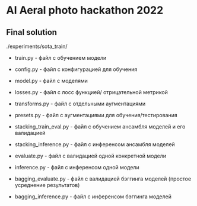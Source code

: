 # AI Aeral photo hackathon 2022

## Final solution

./experiments/sota_train/
  - train.py - файл с обучением модели
  - config.py - файл с конфигурацией для обучения
  - model.py - файл с моделями 
  - losses.py - файл с лосс функцией/ отрицательной метрикой
  - transforms.py - файл с отдельными аугментациями 
  - presets.py - файл с аугментациями для обучения/тестирования
  - stacking_train_eval.py - файл с обучением ансамбля моделей и его валидацией
  - stacking_inference.py - файл с инференсом ансамбля моделей
  
  - evaluate.py - файл с валидацией одной конкретной модели
  - inference.py - файл с инференсом одной модели
  - bagging_evaluate.py - файл с валидацией бэггинга моделей (простое усреднение результатов)
  - bagging_inference.py - файл с инференсом бэггинга моделей
  
